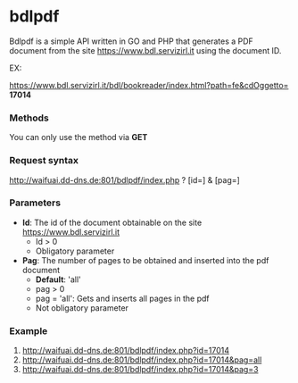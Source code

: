 bdlpdf
===
Bdlpdf is a simple API written in GO and PHP that generates a PDF document from the site https://www.bdl.servizirl.it using the document ID.

EX:

https://www.bdl.servizirl.it/bdl/bookreader/index.html?path=fe&cdOggetto= **17014**

<h3>Methods</h3>

You can only use the method via **GET**

<h3>Request syntax</h3>

http://waifuai.dd-dns.de:801/bdlpdf/index.php
 ? [id=<document id>]
 & [pag=<number of page>]

<h3>Parameters</h3>

* **Id**: The id of the document obtainable on the site https://www.bdl.servizirl.it
  * Id > 0
  * Obligatory parameter
* **Pag**: The number of pages to be obtained and inserted into the pdf document
  * **Default**: 'all'
  * pag > 0
  * pag = 'all': Gets and inserts all pages in the pdf
  * Not obligatory parameter

<h3>Example</h3>

1. http://waifuai.dd-dns.de:801/bdlpdf/index.php?id=17014
2. http://waifuai.dd-dns.de:801/bdlpdf/index.php?id=17014&pag=all
3. http://waifuai.dd-dns.de:801/bdlpdf/index.php?id=17014&pag=3
